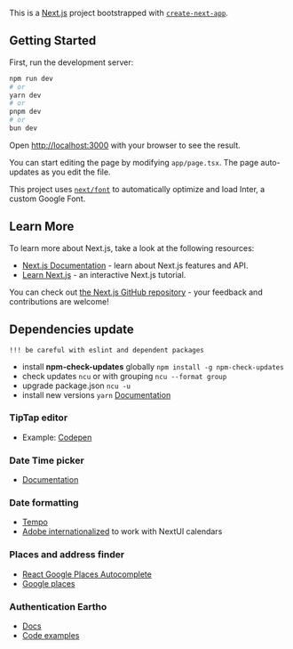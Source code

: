 This is a [Next.js](https://nextjs.org/) project bootstrapped with [`create-next-app`](https://github.com/vercel/next.js/tree/canary/packages/create-next-app).

## Getting Started

First, run the development server:

```bash
npm run dev
# or
yarn dev
# or
pnpm dev
# or
bun dev
```

Open [http://localhost:3000](http://localhost:3000) with your browser to see the result.

You can start editing the page by modifying `app/page.tsx`. The page auto-updates as you edit the file.

This project uses [`next/font`](https://nextjs.org/docs/basic-features/font-optimization) to automatically optimize and load Inter, a custom Google Font.

## Learn More

To learn more about Next.js, take a look at the following resources:

- [Next.js Documentation](https://nextjs.org/docs) - learn about Next.js features and API.
- [Learn Next.js](https://nextjs.org/learn) - an interactive Next.js tutorial.

You can check out [the Next.js GitHub repository](https://github.com/vercel/next.js/) - your feedback and contributions are welcome!

## Dependencies update
    !!! be careful with eslint and dependent packages
- install **npm-check-updates** globally ``npm install -g npm-check-updates``
- check updates ``ncu`` or with grouping ``ncu --format group``
- upgrade package.json ``ncu -u``
- install new versions ``yarn``
  [Documentation](https://github.com/raineorshine/npm-check-updates)

### TipTap editor
- Example: [Codepen](https://codesandbox.io/p/sandbox/tiptap-0sqm3i?file=%2Fsrc%2Fcomponents%2FToolbar.tsx%3A45%2C1-48%2C7) 

### Date Time picker
- [Documentation](https://react-day-picker.js.org/start)

### Date formatting
- [Tempo](https://tempo.formkit.com/)
- [Adobe internationalized](https://react-spectrum.adobe.com/internationalized/date/ZonedDateTime.html) to work with NextUI calendars

### Places and address finder
- [React Google Places Autocomplete](https://tintef.github.io/react-google-places-autocomplete/docs/)
- [Google places](https://developers.google.com/maps/documentation/javascript/examples/rgm-autocomplete)

### Authentication Eartho
- [Docs](https://eartho.page.link/docs)
- [Code examples](https://github.com/eartho-group/eartho-packages/tree/main/one-client-nextjs)
